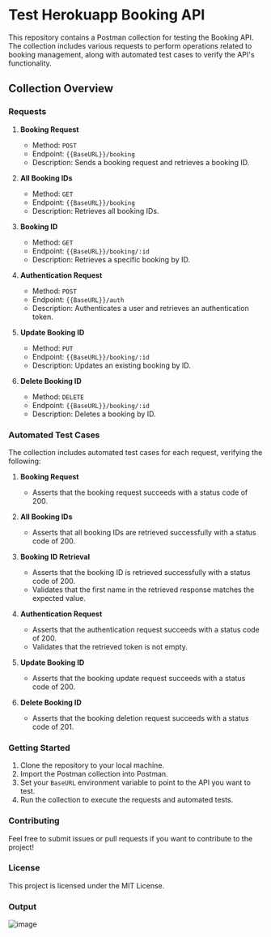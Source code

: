 # Test Herokuapp Booking API

This repository contains a Postman collection for testing the Booking API. The collection includes various requests to perform operations related to booking management, along with automated test cases to verify the API's functionality.

## Collection Overview

### Requests

1. **Booking Request**
   - Method: `POST`
   - Endpoint: `{{BaseURL}}/booking`
   - Description: Sends a booking request and retrieves a booking ID.

2. **All Booking IDs**
   - Method: `GET`
   - Endpoint: `{{BaseURL}}/booking`
   - Description: Retrieves all booking IDs.

3. **Booking ID**
   - Method: `GET`
   - Endpoint: `{{BaseURL}}/booking/:id`
   - Description: Retrieves a specific booking by ID.

4. **Authentication Request**
   - Method: `POST`
   - Endpoint: `{{BaseURL}}/auth`
   - Description: Authenticates a user and retrieves an authentication token.

5. **Update Booking ID**
   - Method: `PUT`
   - Endpoint: `{{BaseURL}}/booking/:id`
   - Description: Updates an existing booking by ID.

6. **Delete Booking ID**
   - Method: `DELETE`
   - Endpoint: `{{BaseURL}}/booking/:id`
   - Description: Deletes a booking by ID.

### Automated Test Cases

The collection includes automated test cases for each request, verifying the following:

1. **Booking Request**
   - Asserts that the booking request succeeds with a status code of 200.

2. **All Booking IDs**
   - Asserts that all booking IDs are retrieved successfully with a status code of 200.

3. **Booking ID Retrieval**
   - Asserts that the booking ID is retrieved successfully with a status code of 200.
   - Validates that the first name in the retrieved response matches the expected value.

4. **Authentication Request**
   - Asserts that the authentication request succeeds with a status code of 200.
   - Validates that the retrieved token is not empty.

5. **Update Booking ID**
   - Asserts that the booking update request succeeds with a status code of 200.

6. **Delete Booking ID**
   - Asserts that the booking deletion request succeeds with a status code of 201.

### Getting Started

1. Clone the repository to your local machine.
2. Import the Postman collection into Postman.
3. Set your `BaseURL` environment variable to point to the API you want to test.
4. Run the collection to execute the requests and automated tests.

### Contributing

Feel free to submit issues or pull requests if you want to contribute to the project!

### License

This project is licensed under the MIT License.

### Output

![image](https://github.com/user-attachments/assets/54f6cd90-f34e-4b40-8bea-0f8070e8716b)

